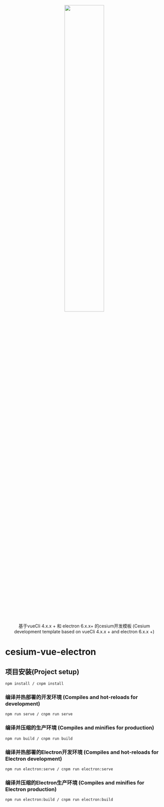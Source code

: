 <p align="center">
<img src="https://github.com/CesiumGS/cesium/wiki/logos/Cesium_Logo_Color.jpg" width="50%" />
</p>

  <p align="center">基于vueCli 4.x.x + 和 electron 6.x.x+ 的cesium开发模板 (Cesium development template based on vueCli 4.x.x + and electron 6.x.x +)</p>
   <p align="center">

# cesium-vue-electron

##  项目安装(Project setup)
```
npm install / cnpm install 
```

### 编译并热部署的开发环境 (Compiles and hot-reloads for development)
```
npm run serve / cnpm run serve
```

### 编译并压缩的生产环境 (Compiles and minifies for production)
```
npm run build / cnpm run build
```

### 编译并热部署的Electron开发环境 (Compiles and hot-reloads for Electron development)
```
npm run electron:serve / cnpm run electron:serve
```

### 编译并压缩的Electron生产环境 (Compiles and minifies for Electron production)
```
npm run electron:build / cnpm run electron:build
```